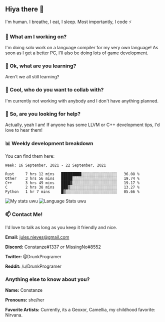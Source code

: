 ## Hiya there 👋

I'm human. I breathe, I eat, I sleep. Most importantly, I code ⚡️

### 🔭 What am I working on?

I'm doing solo work on a language compiler for my very own language! As soon as I get a better PC, I'll also be doing lots of game development.

### 🌱 Ok, what are you learning?

Aren't we all still learning?

### 👯 Cool, who do you want to collab with?

I'm currently not working with anybody and I don't have anything planned.

### 🤔 So, are you looking for help?

Actually, yeah I am! If anyone has some LLVM or C++ development tips, I'd love to hear them!

### 📊 Weekly development breakdown

You can find them here:

<!--START_SECTION:waka-->
```text
Week: 16 September, 2021 - 22 September, 2021

Rust     7 hrs 12 mins   █████████░░░░░░░░░░░░░░░░   36.08 % 
Other    3 hrs 56 mins   █████░░░░░░░░░░░░░░░░░░░░   19.74 % 
C++      3 hrs 49 mins   ████▓░░░░░░░░░░░░░░░░░░░░   19.17 % 
C        2 hrs 38 mins   ███▒░░░░░░░░░░░░░░░░░░░░░   13.27 % 
Python   1 hr 7 mins     █▒░░░░░░░░░░░░░░░░░░░░░░░   05.66 % 
```
<!--END_SECTION:waka-->
<!-- ![Constanze's wakatime stats](https://github-readme-stats.vercel.app/api/wakatime?username=constanze) -->

![My stats uwu](https://github-readme-stats.vercel.app/api?username=cstanze&show_icons=true&theme=onedark)
![Language Stats uwu](https://github-readme-stats.vercel.app/api/top-langs/?username=cstanze&layout=compact&theme=onedark)

### 📫 Contact Me!

I'd love to talk as long as you keep it friendly and nice.

**Email:** jules.nieves@gmail.com

**Discord:** Constanze#1337 *or* MissingNo#8552

**Twitter:** @DrunkProgramer

**Reddit:** /u/DrunkProgramer

### Anything else to know about you?

**Name:** Constanze

**Pronouns:** she/her

**Favorite Artists:** Currently, its a Geoxor, Camellia, my childhood favorite: Nirvana.
